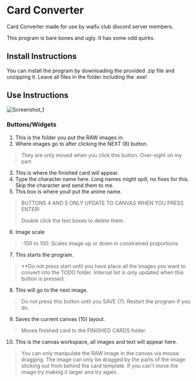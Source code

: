 # Card Converter

Card Converter made for use by waifu club discord server members.

This program is bare bones and ugly. It has some odd quirks.

## Install Instructions

You can install the program by downloading the provided .zip file and unzipping it. Leave all files in the folder including the .exe!

## Use Instructions

![Screenshot_1](https://user-images.githubusercontent.com/60150831/205425717-8dd97a7e-b74a-4ed2-886b-e5f174863f50.png)

### Buttons/Widgets
1. This is the folder you put the RAW images in.
2. Where images go to after clicking the NEXT (8) button. 

>They are only moved when you click this button. Over-sight on my part.

3. This is where the finished card will appear.
4. Type the character name here. Long names might spill, no fixes for this. Skip the character and send them to me.
5. This box is where youll put the anime name.

>BUTTONS 4 AND 5 ONLY UPDATE TO CANVAS WHEN YOU PRESS ENTER!
>
>Double click the text boxes to delete them.

6. Image scale

> -100 to 100. Scales image up or down in constrained proportions.

7. This starts the program.

> **Do not press start until you have place all the images you want to convert into the TODO folder. Internal list is only updated when this button is pressed.

8. This will go to the next image.

> Do not press this button until you SAVE (7). Restart the program if you do.

9. Saves the current canvas (10) layout.

> Moves finished card to the FINISHED CARDS folder.

10. This is the canvas workspace, all images and text will appear here.

> You can only manipulate the RAW image in the canvas via mouse dragging. The image can only be dragged by the parts of the image sticking out from behind the card template. If you can't move the image try making it larger and try again.
